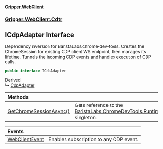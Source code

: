 #### [Gripper.WebClient](index 'index')
### [Gripper.WebClient.Cdtr](Gripper_WebClient_Cdtr 'Gripper.WebClient.Cdtr')
## ICdpAdapter Interface
Dependency inversion for BaristaLabs.chrome-dev-tools. Creates the ChromeSession for existing CDP client WS endpoint, then manages its lifetime. Tunnels the incoming CDP events and handles execution of CDP calls.   
```csharp
public interface ICdpAdapter
```

Derived  
&#8627; [CdpAdapter](Gripper_WebClient_Cdtr_CdpAdapter 'Gripper.WebClient.Cdtr.CdpAdapter')  

| Methods | |
| :--- | :--- |
| [GetChromeSessionAsync()](Gripper_WebClient_Cdtr_ICdpAdapter_GetChromeSessionAsync() 'Gripper.WebClient.Cdtr.ICdpAdapter.GetChromeSessionAsync()') | Gets reference to the [BaristaLabs.ChromeDevTools.Runtime.ChromeSession](https://docs.microsoft.com/en-us/dotnet/api/BaristaLabs.ChromeDevTools.Runtime.ChromeSession 'BaristaLabs.ChromeDevTools.Runtime.ChromeSession') singleton.<br/> |

| Events | |
| :--- | :--- |
| [WebClientEvent](Gripper_WebClient_Cdtr_ICdpAdapter_WebClientEvent 'Gripper.WebClient.Cdtr.ICdpAdapter.WebClientEvent') | Enables subscription to any CDP event.<br/> |
